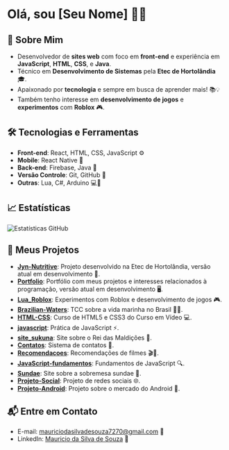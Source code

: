 # Olá, sou [Seu Nome] 👋✨

## 🚀 Sobre Mim
- Desenvolvedor de **sites web** com foco em **front-end** e experiência em **JavaScript**, **HTML**, **CSS**, e **Java**.
- Técnico em **Desenvolvimento de Sistemas** pela **Etec de Hortolândia** 🎓.
- Apaixonado por **tecnologia** e sempre em busca de aprender mais! 📚💡
- Também tenho interesse em **desenvolvimento de jogos** e **experimentos** com **Roblox** 🎮.

## 🛠️ Tecnologias e Ferramentas
- **Front-end**: React, HTML, CSS, JavaScript ⚙️
- **Mobile**: React Native 📱
- **Back-end**: Firebase, Java 🔧
- **Versão Controle**: Git, GitHub 🔑
- **Outras**: Lua, C#, Arduino 💻🔌

## 📈 Estatísticas
![Estatísticas GitHub](https://github-readme-stats.vercel.app/api?username=Mauro0Mau&show_icons=true&hide_title=true&hide=prs&count_private=true&theme=radical)

## 💼 Meus Projetos
- **[Jyn-Nutritive](https://github.com/Mauro0Mau/Jyn-Nutritive)**: Projeto desenvolvido na Etec de Hortolândia, versão atual em desenvolvimento 🔄.
- **[Portfolio](https://github.com/Mauro0Mau/portfolio)**: Portfólio com meus projetos e interesses relacionados à programação, versão atual em desenvolvimento 🖥️.
- **[Lua_Roblox](https://github.com/Mauro0Mauo/lua_roblox)**: Experimentos com Roblox e desenvolvimento de jogos 🎮.
- **[Brazilian-Waters](https://github.com/Mauro0Mau/Brazilian-Waters)**: TCC sobre a vida marinha no Brasil 🌊🐠.
- **[HTML-CSS](https://github.com/Mauro0Mau/html-css)**: Curso de HTML5 e CSS3 do Curso em Vídeo 💻.
- **[javascript](https://github.com/Mauro0Mau/javascript)**: Prática de JavaScript ⚡.
- **[site_sukuna](https://github.com/Mauro0Mau/site_sukuna)**: Site sobre o Rei das Maldições 🔮.
- **[Contatos](https://github.com/Mauro0Mau/contatos)**: Sistema de contatos 📇.
- **[Recomendacoes](https://github.com/Mauro0Mau/recomendacoes)**: Recomendações de filmes 🎬🍿.
- **[JavaScript-fundamentos](https://github.com/Mauro0Mau/javascript-fundamentos)**: Fundamentos de JavaScript 🔍.
- **[Sundae](https://github.com/Mauro0Mau/sundae)**: Site sobre a sobremesa sundae 🍨.
- **[Projeto-Social](https://github.com/Mauro0Mau/projeto-social)**: Projeto de redes sociais 🌐.
- **[Projeto-Android](https://github.com/Mauro0Mau/projeto-android)**: Projeto sobre o mercado do Android 📱.

## 📬 Entre em Contato
- E-mail: [mauriciodasilvadesouza7270@gmail.com](mailto:mauriciodasilvadesouza7270@gmail.com) 📧
- LinkedIn: [Mauricio da Silva de Souza]([https://www.linkedin.com/in/mauricio-silva-43885b26]) 🔗

